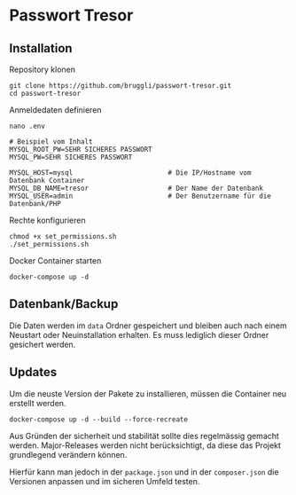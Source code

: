 # Passwort Tresor
## Installation
Repository klonen
```shell
git clone https://github.com/bruggli/passwort-tresor.git
cd passwort-tresor
```

Anmeldedaten definieren
```
nano .env

# Beispiel vom Inhalt
MYSQL_ROOT_PW=SEHR SICHERES PASSWORT
MYSQL_PW=SEHR SICHERES PASSWORT

MYSQL_HOST=mysql                        # Die IP/Hostname vom Datenbank Container
MYSQL_DB_NAME=tresor                    # Der Name der Datenbank
MYSQL_USER=admin                        # Der Benutzername für die Datenbank/PHP
```

Rechte konfigurieren
```shell
chmod +x set_permissions.sh
./set_permissions.sh
```

Docker Container starten
```shell
docker-compose up -d
```

## Datenbank/Backup
Die Daten werden im `data` Ordner gespeichert und bleiben auch nach einem Neustart oder Neuinstallation erhalten.
Es muss lediglich dieser Ordner gesichert werden.

## Updates
Um die neuste Version der Pakete zu installieren, müssen die Container neu erstellt werden.
```shell
docker-compose up -d --build --force-recreate
```
Aus Gründen der sicherheit und stabilität sollte dies regelmässig gemacht werden.
Major-Releases werden nicht berücksichtigt, da diese das Projekt grundlegend verändern können. 

Hierfür kann man jedoch in der `package.json` und in der `composer.json` die Versionen anpassen und im sicheren Umfeld testen.